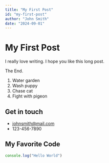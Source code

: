 ```yaml
---
title: "My First Post"
id: "my-first-post"
author: "John Smith"
date: "2024-09-01"
---
```


# My First Post

I really love writing. I hope you like this long post.

The End.

1. Water garden
2. Wash puppy
3. Chase cat
4. Fight with pigeon

## Get in touch

- johnsmith@mail.com
- 123-456-7890

## My Favorite Code

```js
console.log("Hello World")
```
